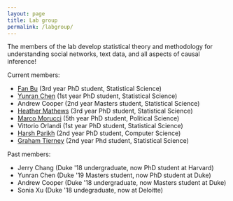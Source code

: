 ```yaml
---
layout: page
title: Lab group
permalink: /labgroup/
---
```

The members of the lab develop statistical theory and methodology for understanding social networks, text data, and all aspects of causal inference! 

Current members:

* [Fan Bu](http://fanbuduke17.github.io/) (3rd year PhD student, Statistical Science)
* [Yunran Chen](http://yunranchen.github.io) (1st year PhD student, Statistical Science)
* Andrew Cooper (2nd year Masters student, Statistical Science)
* [Heather Mathews](https://mathewhm.github.io) (3rd year PhD student, Statistical Science)
* [Marco Morucci](https://marcomorucci.com//bio/) (5th year PhD student, Political Science)
* Vittorio Orlandi (1st year PhD student, Statistical Science)
* [Harsh Parikh](https://sites.google.com/view/harshparikh/) (2nd year PhD student, Computer Science)
* [Graham Tierney](http://g-tierney.github.io) (2nd year Phd student, Statistical Science)

Past members:

* Jerry Chang (Duke '18 undergraduate, now PhD student at Harvard)
* Yunran Chen (Duke '19 Masters student, now PhD student at Duke)
* Andrew Cooper (Duke '18 undergraduate, now Masters student at Duke)
* Sonia Xu (Duke '18 undegraduate, now at Deloitte)
